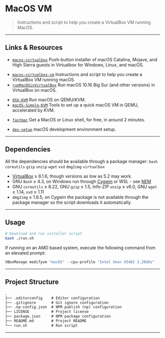 # MacOS VM

> Instructions and script to help you create a VirtualBox VM running MacOS.

---

## Links & Resources

* [`macos-virtualbox`](https://github.com/myspaghetti/macos-virtualbox) Push-button installer of macOS Catalina, Mojave, and High Sierra guests in Virtualbox for Windows, Linux, and macOS.

[](.)

* [`macos-virtualbox-vm`](https://github.com/geerlingguy/macos-virtualbox-vm) Instructions and script to help you create a VirtualBox VM running macOS.
* [`runMacOSinVirtualBox`](https://github.com/AlexanderWillner/runMacOSinVirtualBox) Run macOS 10.16 Big Sur (and other versions) in VirtualBox on macOS.

[](.)

* [`OSX-KVM`](https://github.com/kholia/OSX-KVM) Run macOS on QEMU/KVM.
* [`macOS-Simple-KVM`](https://github.com/foxlet/macOS-Simple-KVM) Tools to set up a quick macOS VM in QEMU, accelerated by KVM.

[](.)

* [`fastmac`](https://github.com/fastai/fastmac) Get a MacOS or Linux shell, for free, in around 2 minutes.

[](.)

* [`dev-setup`](https://github.com/donnemartin/dev-setup) macOS development environment setup.

---

## Dependencies

All the dependencies should be available through a package manager:
`bash` `coreutils` `gzip` `unzip` `wget` `xxd` `dmg2img`  `virtualbox`

* [VirtualBox](https://www.virtualbox.org/wiki/Downloads) ≥ 6.1.6, though versions as low as 5.2 may work.
* GNU `Bash` ≥ 4.3, on Windows run through [Cygwin](https://cygwin.com/install.html) or WSL - see [NEM](https://github.com/myspaghetti/macos-virtualbox/blob/master/README.md#virtualbox-native-execution-manager-nem)
* GNU `coreutils` ≥ 8.22, GNU `gzip` ≥ 1.5, Info-ZIP `unzip` ≥ v6.0, GNU `wget` ≥ 1.14, `xxd` ≥ 1.11
* `dmg2img` ≥ 1.6.5, on Cygwin the package is not available through the package manager so the script downloads it automatically.

---

## Usage

```bash
# Download and run installer script
bash ./run.sh
```

If running on an AMD based system, execute the following command from an elevated prompt:

```powershell
VBoxManage modifyvm "macOS" --cpu-profile "Intel Xeon X5482 3.20GHz"
```

---

## Project Structure

```md
.
├── .editorconfig    # Editor configuration
├── .gitignore       # Git ignore configuration
├── .np-config.json  # NPM publish (np) configuration
├── LICENSE          # Project license
├── package.json     # NPM package configuration
├── README.md        # Project README
└── run.sh           # Run script
```

---
